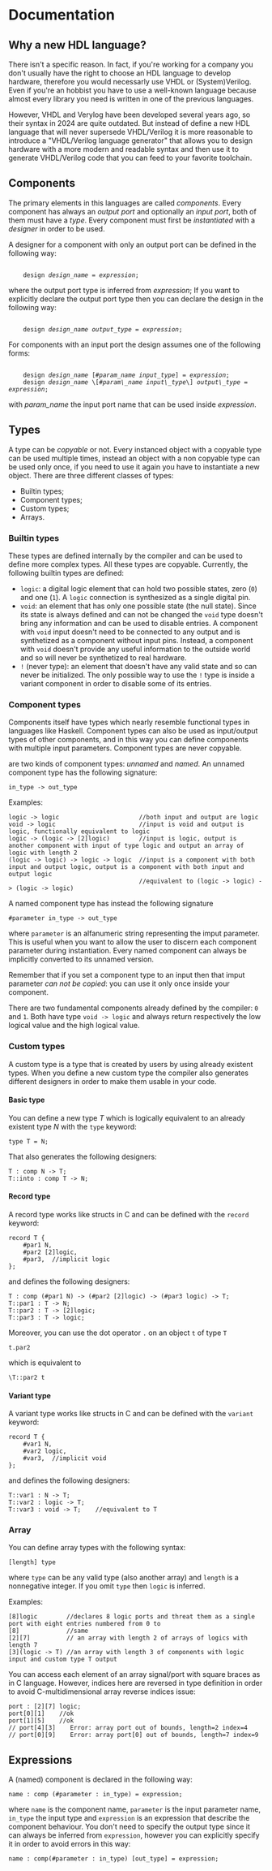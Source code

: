 # Documentation

## Why a new HDL language?
   
There isn't a specific reason. In fact, if you're working for a company you don't usually have the right to choose an HDL language to develop hardware, therefore you would necessarly use VHDL or (System)Verilog. Even if you're an hobbist you have to use a well-known language because almost every library you need is written in one of the previous languages.

However, VHDL and Verylog have been developed several years ago, so their syntax in 2024 are quite outdated. But instead of define a new HDL language that will never supersede VHDL/Verilog it is more reasonable to introduce a "VHDL/Verilog language generator" that allows you to design hardware with a more modern and readable syntax and then use it to generate VHDL/Verilog code that you can feed to your favorite toolchain.

## Components

The primary elements in this languages are called *components*. Every component has always an *output port* and optionally an *input port*, both of them must have a *type*. Every component must first be *instantiated* with a *designer* in order to be used.

A designer for a component with only an output port can be defined in the following way:

<pre><code>
    design <i>design_name</i> = <i>expression</i>;
</code></pre>

where the output port type is inferred from *expression*; If you want to explicitly declare the output port type then you can declare the design in the following way:

<pre><code>
    design <i>design_name</i> <i>output_type</i> = <i>expression</i>;
</code></pre>

For components with an input port the design assumes one of the following forms:

<pre><code>
    design <i>design_name</i> [#<i>param_name</i> <i>input_type</i>] = <i>expression</i>;
    design <i>design_name</i> \[#<i>param\_name</i> <i>input\_type</i>\] <i>output\_type</i> = <i>expression</i>;
</code></pre>

with _param\_name_ the input port name that can be used inside _expression_.

## Types

A type can be *copyable* or not. Every instanced object with a copyable type can be used multiple times, instead an object with a non copyable type can be used only once, if you need to use it again you have to instantiate a new object. There are three different classes of types:

+ Builtin types;
+ Component types;
+ Custom types;
+ Arrays.

### Builtin types
These types are defined internally by the compiler and can be used to define more complex types. All these types are copyable. Currently, the following builtin types are defined:

+ `logic`: a digital logic element that can hold two possible states, zero (`0`) and one (`1`). A `logic` connection is synthesized as a single digital pin.
+ `void`: an element that has only one possible state (the null state). Since its state is always defined and can not be changed the `void` type doesn't bring any information and can be used to disable entries. A component with `void` input doesn't need to be connected to any output and is synthetized as a component without input pins. Instead, a component with `void` doesn't provide any useful information to the outside world and so will never be synthetized to real hardware.
+ `!` (never type): an element that doesn't have any valid state and so can never be initialized. The only possible way to use the `!` type is inside a variant component in order to disable some of its entries.

### Component types
Components itself have types which nearly resemble functional types in languages like Haskell. Component types can also be used as input/output types of other components, and in this way you can define components with multiple input parameters. Component types are never copyable.

 are two kinds of component types: _unnamed_ and _named_. An unnamed component type has the following signature:

    in_type -> out_type

Examples:

    logic -> logic                      //both input and output are logic
    void -> logic                       //input is void and output is logic, functionally equivalent to logic
    logic -> (logic -> [2]logic)        //input is logic, output is another component with input of type logic and output an array of logic with length 2
    (logic -> logic) -> logic -> logic  //input is a component with both input and output logic, output is a component with both input and output logic
                                        //equivalent to (logic -> logic) -> (logic -> logic)

A named component type has instead the following signature

    #parameter in_type -> out_type

where `parameter` is an alfanumeric string representing the imput parameter. This is useful when you want to allow the user to discern each component parameter during instantiation. Every named component can always be implicitly converted to its unnamed version.

Remember that if you set a component type to an input then that imput parameter _can not be copied_: you can use it only once inside your component.

There are two fundamental components already defined by the compiler: `0` and `1`. Both have type `void -> logic` and always return respectively the low logical value and the high logical value.

### Custom types
A custom type is a type that is created by users by using already existent types. When you define a new custom type the compiler also generates different designers in order to make them usable in your code.

#### Basic type
You can define a new type _T_ which is logically equivalent to an already existent type _N_ with the `type` keyword:

    type T = N;

That also generates the following designers:

    T : comp N -> T;
    T::into : comp T -> N;

#### Record type
A record type works like structs in C and can be defined with the `record` keyword:

    record T {
        #par1 N,
        #par2 [2]logic,
        #par3,  //implicit logic
    };

and defines the following designers:

    T : comp (#par1 N) -> (#par2 [2]logic) -> (#par3 logic) -> T;
    T::par1 : T -> N;
    T::par2 : T -> [2]logic;
    T::par3 : T -> logic;

Moreover, you can use the dot operator `.` on an object `t` of type `T`

    t.par2

which is equivalent to

    \T::par2 t

#### Variant type
A variant type works like structs in C and can be defined with the `variant` keyword:

    record T {
        #var1 N,
        #var2 logic,
        #var3,  //implicit void
    };

and defines the following designers:

    T::var1 : N -> T;
    T::var2 : logic -> T;
    T::var3 : void -> T;    //equivalent to T

### Array
You can define array types with the following syntax:

    [length] type

where `type` can be any valid type (also another array) and `length` is a nonnegative integer. If you omit `type` then `logic` is inferred.

Examples:

    [8]logic        //declares 8 logic ports and threat them as a single port with eight entries numbered from 0 to 
    [8]             //same
    [2][7]          // an array with length 2 of arrays of logics with length 7
    [3](logic -> T) //an array with length 3 of components with logic input and custom type T output

You can access each element of an array signal/port with square braces as in C language. However, indices here are reversed in type definition in order to avoid C-multidimensional array reverse indices issue:

    port : [2][7] logic;
    port[0][1]    //ok
    port[1][5]    //ok
    // port[4][3]    Error: array port out of bounds, length=2 index=4
    // port[0][9]    Error: array port[0] out of bounds, length=7 index=9


## Expressions

A (named) component is declared in the following way:

    name : comp (#parameter : in_type) = expression;

where `name` is the component name, `parameter` is the input parameter name, `in_type` the input type and `expression` is an expression that describe the component behaviour. You don't need to specify the output type since it can always be inferred from `expression`, however you can explicitly specify it in order to avoid errors in this way:

    name : comp(#parameter : in_type) [out_type] = expression;


